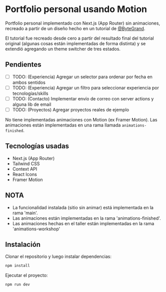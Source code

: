 # Portfolio personal usando Motion

Portfolio personal implementado con Next.js (App Router) sin animaciones, recreado a partir de un diseño hecho en un tutorial de [@ByteGrand](https://youtube.com/@ByteGrand).

El tutorial fue recreado desde cero a partir del resultado final del tutorial original (algunas cosas están implementadas de forma distinta) y se extendió agregando un theme switcher de tres estados.

## Pendientes
- [ ] TODO: (Experiencia) Agregar un selector para ordenar por fecha en ambos sentidos
- [ ] TODO: (Experiencia) Agregar un filtro para seleccionar experiencia por tecnologías/skills
- [ ] TODO: (Contacto) Implementar envío de correo con server actions y alguna lib de email
- [ ] TODO: (Proyectos) Agregar proyectos reales de ejemplo

No tiene implementadas animaciones con Motion (ex Framer Motion).
Las animaciones están implementadas en una rama llamada `animations-finished`.

## Tecnologías usadas

- Next.js (App Router)
- Tailwind CSS
- Context API
- React Icons
- Framer Motion

## NOTA

- La funcionalidad instalada (sitio sin animar) está implementada en la rama 'main'.
- Las animaciones están implementadas en la rama 'animations-finished'.
- Las animaciones hechas en el taller están implementadas en la rama 'animations-workshop'

## Instalación

Clonar el repositorio y luego instalar dependencias:

```bash
npm install
```

Ejecutar el proyecto:

```bash
npm run dev
```
